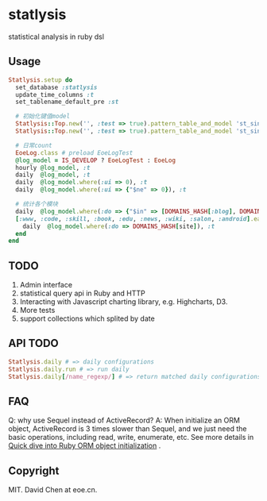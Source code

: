 statlysis
===============================================
statistical analysis in ruby dsl

Usage
-----------------------------------------------
```ruby
Statlysis.setup do
  set_database :statlysis
  update_time_columns :t
  set_tablename_default_pre :st

  # 初始化键值model
  Statlysis::Top.new('', :test => true).pattern_table_and_model 'st_single_kvs'
  Statlysis::Top.new('', :test => true).pattern_table_and_model 'st_single_kv_histories'

  # 日常count
  EoeLog.class # preload EoeLogTest
  @log_model = IS_DEVELOP ? EoeLogTest : EoeLog
  hourly @log_model, :t
  daily  @log_model, :t
  daily  @log_model.where(:ui => 0), :t
  daily  @log_model.where(:ui => {"$ne" => 0}), :t

  # 统计各个模块
  daily  @log_model.where(:do => {"$in" => [DOMAINS_HASH[:blog], DOMAINS_HASH[:my]]}), :t
  [:www, :code, :skill, :book, :edu, :news, :wiki, :salon, :android].each do |site|
    daily  @log_model.where(:do => DOMAINS_HASH[site]), :t
  end
end
```

TODO
-----------------------------------------------
1. Admin interface
2. statistical query api in Ruby and HTTP
3. Interacting with Javascript charting library, e.g. Highcharts, D3.
5. More tests
6. support collections which splited by date

API TODO
-----------------------------------------------
```ruby
Statlysis.daily # => daily configurations
Statlysis.daily.run # => run daily
Statlysis.daily[/name_regexp/] # => return matched daily configurations
```

FAQ
-----------------------------------------------
Q: why use Sequel instead of ActiveRecord?
A: When initialize an ORM object, ActiveRecord is 3 times slower than Sequel, and we just need the basic operations, including read, write, enumerate, etc. See more details in [Quick dive into Ruby ORM object initialization](http://merbist.com/2012/02/23/quick-dive-into-ruby-orm-object-initialization/) .


Copyright
-----------------------------------------------
MIT. David Chen at eoe.cn.
